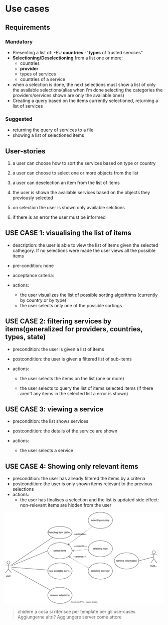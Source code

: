 # Use cases

## Requirements

### Mandatory

- Presenting a list of:
    -EU **countries**
    -"**types** of trusted services"
- **Selectioning/Deselectioning** from a list one or more:
  - countries
  - **provider**
  - types of services
  - countries of a service
- when a selection is done, the next selections must show a list of only the available selections(alias when i'm done selecting the categories the providers/services shown are only the available ones)
- Creating a query based on the items currently selectioned, returning a list of services

### Suggested

- returning the query of services to a file
- showing a list of selectioned items

## User-stories

1. a user can choose how to sort the services based on type or country

2. a user can choose to select one or more objects from the list

3. a user can deselection an item from the list of items

4. the user is shown the available services based on the objects they previously selected

5. on selection the user is shown only available selctions

6. if there is an error the user must be informed


## USE CASE 1: visualising the list of items

- description: the user is able to view the list of items given the selected cathegory. If no selections were made the user views all the possible items

- pre-condition: none

- acceptance criteria: 

- actions:
  - the user visualizes the list of possible sorting algorithms (currently by country or by type)
  - the user selects only one of the possible sortings

## USE CASE 2: filtering services by items(generalized for providers, countries, types, state)

- precondition: the user is given a list of items

- postcondition: the user is given a filtered list of sub-items

- actions:

  - the user selects the items on the list (one or more)

  - the user selects to query the list of items selected items (if there aren't any items in the selected list a error is shown)

## USE CASE 3: viewing a service

- precondition: the list shows services

- postcondition: the details of the service are shown

- actions:
  - the user selects a service

## USE CASE 4: Showing only relevant items

- precondition: the user has already filtered the items by a criteria
- postcondition: the user is only shown items relevant to the previous selections
- actions:
  - the user has finalises a selection and the list is updated
side effect: non-relevant items are hidden from the user

![Alt text](./use_cases_diagram.svg)
>chidere a cosa si riferisce per template per gli use-cases
>Aggiungerne altri?
>Aggiungere server come attore
